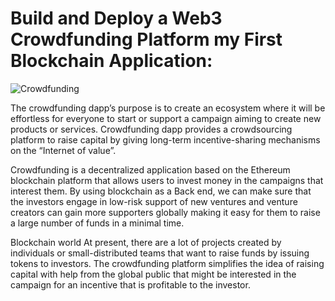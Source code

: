 # Build and Deploy a Web3 Crowdfunding Platform my First Blockchain Application:
![Crowdfunding](https://drive.google.com/file/d/149Zb1BGplWIyCpDPV4wDZYqmvHPxH_jM/view)

The crowdfunding dapp’s purpose is to create an ecosystem where it will be
effortless for everyone to start or support a campaign aiming to create new
products or services. Crowdfunding dapp provides a crowdsourcing platform
to raise capital by giving long-term incentive-sharing mechanisms on the
“Internet of value”.



Crowdfunding is a decentralized application based on the Ethereum blockchain
platform that allows users to invest money in the campaigns that interest them.
By using blockchain as a Back end, we can make sure that the investors engage
in low-risk support of new ventures and venture creators can gain more
supporters globally making it easy for them to raise a large number of funds in a
minimal time.



Blockchain world At present, there are a lot of projects created by individuals or
small-distributed teams that want to raise funds by issuing tokens to investors.
The crowdfunding platform simplifies the idea of raising capital with help from
the global public that might be interested in the campaign for an incentive that
is profitable to the investor.

